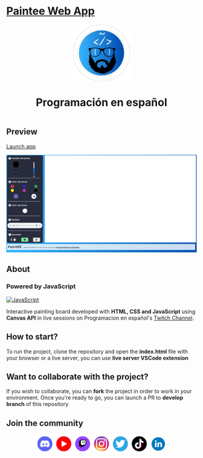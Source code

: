 # [Paintee Web App](https://pedrovelasquez9.github.io/paintee/)

<div style="width:100%;display:flex;flex-direction:column;align-items:center">
    <img src="./docs/assets/img/Logo-circle.webp" with="150px" height="150px" />
    <h1>Programación en español</h1>
</div>

## Preview

[Launch app](https://pedrovelasquez9.github.io/paintee/)

![preview](./docs/assets/img/paintee-preview.png)

## About

### Powered by JavaScript

<a href="https://developer.mozilla.org/es/docs/Web/JavaScript"><img src="https://knowbility.org/media/pages/blog/the-myth-of-javascript-accessibility/fc4717b7ec-1662134552/javascriptlogosmall.png" alt="JavaScript" width="100"/></a>

Interactive painting board developed with **HTML, CSS and JavaScript** using **Canvas API** in live sessions on Programacion en español's [Twitch Channel](https://www.twitch.tv/programacion_en_esp).

## How to start?

To run the project, clone the repository and open the **index.html** file with your browser or a live server, you can use **live server VSCode extension**

## Want to collaborate with the project?

If you wish to collaborate, you can **fork** the project in order to work in your environment. Once you're ready to go, you can launch a PR to **develop branch** of this repository

## Join the community

<div style="width:100%;display:flex;flex-direction:row;justify-content:center">
    <a href="https://discord.gg/programacion-es"><img src="./docs/assets/img/discord-icon.webp" with="50px" height="50px" /></a>
    <a href="https://www.youtube.com/@programacion-es"><img src="./docs/assets/img/youtube-icon.webp" with="50px" height="50px" /></a>
    <a href="https://www.twitch.tv/programacion_en_esp"><img src="./docs/assets/img/twitch-logo-borderless.webp" with="50px" height="50px" /></a>
    <a href="https://instagram.com/programacion.es/"><img src="./docs/assets/img/instagram-icon.webp" with="50px" height="50px" /></a>
    <a href="https://twitter.com/program_es"><img src="./docs/assets/img/twitter-icon.webp" with="50px" height="50px" /></a>
    <a href="https://www.tiktok.com/@programacion.es"><img src="./docs/assets/img/tiktok-icon.webp" with="50px" height="50px" /></a>
    <a href="https://www.linkedin.com/in/pedroplasencia/"><img src="./docs/assets/img/linkedin-icon.webp" with="50px" height="50px" /></a>
</div>
